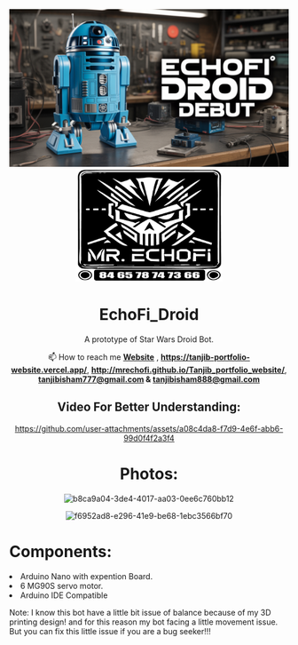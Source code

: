 <div align="center">
    <img src="https://github.com/MrEchoFi/EchoFi_Droid/blob/main/EchoFi_Droid_Prototype_Showcase_28ef0f6a-6611-4169-8e7e-8986bfd01ec6.jpg?raw=true" alt="gif" width="730" height="auto" />

</div>

<div align="center">
  <img src="https://github.com/MrEchoFi/MrEchoFi/raw/4274f537dec313ac7dde4403fe0fae24259beade/Mr.EchoFi-New-Logo-with-ASCII.jpg" alt="logo" width="265" height="auto" />
  <h1>EchoFi_Droid</h1>
   
  <p>
    A prototype of Star Wars Droid Bot.
  </p>


  📫 How to reach me  **[Website](https://echo-fi-portfolio-node-js.vercel.app/)** ,  **https://tanjib-portfolio-website.vercel.app/**,  **http://mrechofi.github.io/Tanjib_portfolio_website/**, **tanjibisham777@gmail.com & tanjibisham888@gmail.com**
## Video For Better Understanding:
    


https://github.com/user-attachments/assets/a08c4da8-f7d9-4e6f-abb6-99d0f4f2a3f4


# Photos: 

![b8ca9a04-3de4-4017-aa03-0ee6c760bb12](https://github.com/user-attachments/assets/5b18ab78-89d6-4777-a97a-355679f470d3)


![f6952ad8-e296-41e9-be68-1ebc3566bf70](https://github.com/user-attachments/assets/be2ce7b2-2d8d-4e83-823e-0899a852ccfa)

</div>

# Components:
<li> Arduino Nano with expention Board.</li>
<li> 6 MG90S servo motor.</li>
<li> Arduino IDE Compatible</li>

Note: I know this bot have a little bit issue of balance because of my 3D printing design! and for this reason my bot facing a little movement issue.
But you can fix this little issue if you are a bug seeker!!!
